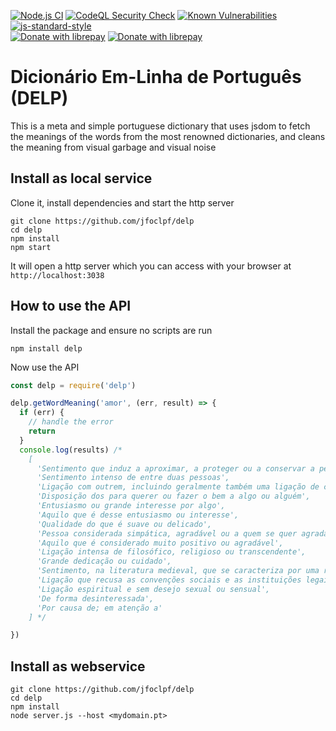 [![Node.js CI](https://github.com/jfoclpf/delp/actions/workflows/node.js.yml/badge.svg)](https://github.com/jfoclpf/delp/actions/workflows/node.js.yml)
[![CodeQL Security Check](https://github.com/jfoclpf/delp/actions/workflows/codeql.yml/badge.svg)](https://github.com/jfoclpf/delp/actions/workflows/codeql.yml)
[![Known Vulnerabilities](https://snyk.io/test/github/jfoclpf/delp/badge.svg?targetFile=package.json)](https://snyk.io/test/github/jfoclpf/delp?targetFile=package.json)
[![js-standard-style][js-standard-style_img]][js-standard-style_url]
<br>
[![Donate with librepay](https://img.shields.io/liberapay/receives/joaopimentel1980.svg?logo=liberapay)](https://en.liberapay.com/joaopimentel1980)
[![Donate with librepay](https://img.shields.io/badge/donate-Donate-yellow?logo=liberapay)](https://en.liberapay.com/joaopimentel1980/donate)

[js-standard-style_img]: https://img.shields.io/badge/code%20style-standard-brightgreen.svg
[js-standard-style_url]: https://standardjs.com/

# Dicionário Em-Linha de Português (DELP)

This is a meta and simple portuguese dictionary that uses jsdom to fetch the meanings of the words from the most renowned dictionaries, and cleans the meaning from visual garbage and visual noise

## Install as local service

Clone it, install dependencies and start the http server

```
git clone https://github.com/jfoclpf/delp
cd delp
npm install
npm start
```

It will open a http server which you can access with your browser at `http://localhost:3038`

## How to use the API

Install the package and ensure no scripts are run

```
npm install delp
```

Now use the API

```js
const delp = require('delp')

delp.getWordMeaning('amor', (err, result) => {
  if (err) {
    // handle the error
    return
  }
  console.log(results) /*
    [
      'Sentimento que induz a aproximar, a proteger ou a conservar a pessoa pela qual se sente afeição ou ; grande afeição ou afinidade forte por outra pessoa',
      'Sentimento intenso de entre duas pessoas',
      'Ligação com outrem, incluindo geralmente também uma ligação de cariz sexual',
      'Disposição dos para querer ou fazer o bem a algo ou alguém',
      'Entusiasmo ou grande interesse por algo',
      'Aquilo que é desse entusiasmo ou interesse',
      'Qualidade do que é suave ou delicado',
      'Pessoa considerada simpática, agradável ou a quem se quer agradar',
      'Aquilo que é considerado muito positivo ou agradável',
      'Ligação intensa de filosófico, religioso ou transcendente',
      'Grande dedicação ou cuidado',
      'Sentimento, na literatura medieval, que se caracteriza por uma relação de vassalagem entre o cavaleiro e a sua amada',
      'Ligação que recusa as convenções sociais e as instituições legais, o casamento',
      'Ligação espiritual e sem desejo sexual ou sensual',
      'De forma desinteressada',
      'Por causa de; em atenção a'
    ] */

})
```

## Install as webservice

```
git clone https://github.com/jfoclpf/delp
cd delp
npm install
node server.js --host <mydomain.pt>
```

